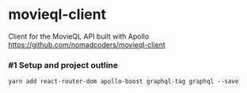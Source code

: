 # movieql-client

Client for the MovieQL API built with Apollo <https://github.com/nomadcoders/movieql-client>

### #1 Setup and project outline
`yarn add react-router-dom apollo-boost graphql-tag graphql --save`
